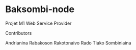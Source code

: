 # Baksombi-node
Projet M1 Web Service Provider

Contributors

Andrianina Rabakoson
Rakotonaivo Rado Tiako Sombiniaina
